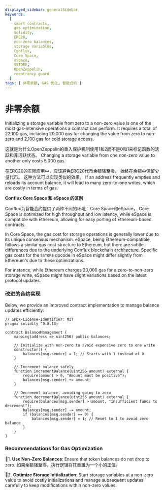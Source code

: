 ```yaml
---
displayed_sidebar: generalSidebar
keywords:
  [
    smart contracts,
    gas optimization,
    Solidity,
    ERC20,
    non-zero balances,
    storage variables,
    Conflux,
    Core Space,
    eSpace,
    SSTORE,
    OpenZeppelin,
    reentrancy guard
  ]
tags: [ 非零余额, GAS 优化, 智能合约 ]
---
```


# 非零余额

Initializing a storage variable from zero to a non-zero value is one of the most gas-intensive operations a contract can perform. It requires a total of 22,100 gas, including 20,000 gas for changing the value from zero to non-zero and 2,100 gas for cold storage access.

这就是为什么OpenZeppelin的重入保护机制使用1和2而不是0和1来标记函数的活跃和非活跃状态。 Changing a storage variable from one non-zero value to another only costs 5,000 gas.

在ERC20的实际应用中，应该避免ERC20代币余额降至零。 始终在余额中保留少量代币。 这种方法可以实现类似的效果。 If an address frequently empties and reloads its account balance, it will lead to many zero-to-one writes, which are costly in terms of gas.

**Conflux Core Space 和 eSpace 的区别**

Conflux为智能合约提供了两种不同的环境：Core Space和eSpace。 Core Space is optimized for high throughput and low latency, while eSpace is compatible with Ethereum, allowing for easy porting of Ethereum-based contracts.

In Core Space, the gas cost for storage operations is generally lower due to its unique consensus mechanism. eSpace, being Ethereum-compatible, follows a similar gas cost structure to Ethereum, but there are subtle differences due to the underlying Conflux blockchain architecture. Specific gas costs for the `SSTORE` opcode in eSpace might differ slightly from Ethereum's due to these optimizations.

For instance, while Ethereum charges 20,000 gas for a zero-to-non-zero storage write, eSpace might have slight variations based on the latest protocol updates.

### 改进的合约实现

Below, we provide an improved contract implementation to manage balance updates efficiently:

```solidity
// SPDX-License-Identifier: MIT
pragma solidity ^0.8.13;

contract BalanceManagement {
    mapping(address => uint256) public balances;

    // Initialize with non-zero to avoid expensive zero to one write
    constructor() {
        balances[msg.sender] = 1; // Starts with 1 instead of 0
    }

    // Increment balance safely
    function incrementBalance(uint256 amount) external {
        require(amount > 0, "Amount must be positive");
        balances[msg.sender] += amount;
    }

    // Decrement balance, avoiding going to zero
    function decrementBalance(uint256 amount) external {
        require(balances[msg.sender] > amount, "Insufficient funds to decrement");
        balances[msg.sender] -= amount;
        if (balances[msg.sender] == 0) {
            balances[msg.sender] = 1; // Reset to 1 to avoid zero balance
        }
    }
}
```

### Recommendations for Gas Optimization

🌟1. **Use Non-Zero Balances**: Ensure that token balances do not drop to zero. 如果余额降至零，执行逻辑将其重置为一个小的正值。

🌟2. **Optimize Storage Initialization**: Start storage variables at a non-zero value to avoid costly initializations and manage subsequent updates carefully to keep modifications within non-zero values.
